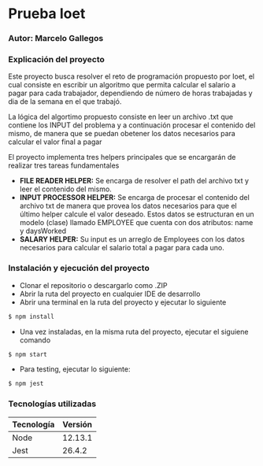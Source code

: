 # Prueba Ioet

### Autor: Marcelo Gallegos

### Explicación del proyecto

Este proyecto busca resolver el reto de programación propuesto por Ioet, el cual consiste en escribir un algoritmo que permita calcular el salario a pagar para cada trabajador, dependiendo de número de horas trabajadas y dia de la semana en el que trabajó.

La lógica del algortimo propuesto consiste en leer un archivo .txt que contiene los INPUT del problema y a continuación procesar el contenido del mismo, de manera que se puedan obetener los datos necesarios para calcular el valor final a pagar

El proyecto implementa tres helpers principales que se encargarán de realizar tres tareas fundamentales

* **FILE READER HELPER:** Se encarga de resolver el path del archivo txt y leer el contenido del mismo.
* **INPUT PROCESSOR HELPER:** Se encarga de procesar el contenido del archivo txt de manera que provea los datos necesarios para que el último helper calcule el valor deseado. Estos datos se estructuran en un modelo (clase) llamado EMPLOYEE que cuenta con dos atributos: name y daysWorked
* **SALARY HELPER:** Su input es un arreglo de Employees con los datos necesarios para calcular el salario total a pagar para cada uno.

### Instalación y ejecución del proyecto

* Clonar el repositorio o descargarlo como .ZIP
* Abrir la ruta del proyecto en cualquier IDE de desarrollo
* Abrir una terminal en la ruta del proyecto y ejecutar lo siguiente

```sh
$ npm install
```

* Una vez instaladas, en la misma ruta del proyecto, ejecutar el siguiene comando

```sh
$ npm start
```

* Para testing, ejecutar lo siguiente:
```sh
$ npm jest
```
### Tecnologías utilizadas
| Tecnología | Versión |
| ------ | ------ |
| Node | 12.13.1 |
| Jest | 26.4.2 |
